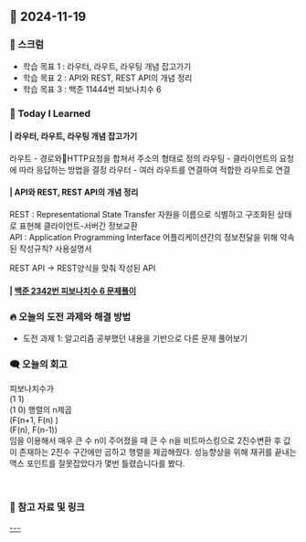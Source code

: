 ## 📆 2024-11-19

### 🔔 스크럼

- 학습 목표 1 : 라우터, 라우트, 라우팅 개념 잡고가기
- 학습 목표 2 : API와 REST, REST API의 개념 정리
- 학습 목표 3 : 백준 11444번 피보나치수 6
  <br/>


### 🚀 Today I Learned

#### | 라우터, 라우트, 라우팅 개념 잡고가기
라우트 - 경로와HTTP요청을 합쳐서 주소의 형태로 정의
라우팅 - 클라이언트의 요청에 따라 응답하는 방법을 결정
라우터 - 여러 라우트를 연결하여 적합한 라우트로 연결



#### | API와 REST, REST API의 개념 정리
REST : Representational State Transfer
자원을 이름으로 식별하고 구조화된 상태로 표현해 클라이언트-서버간 정보교환 
<br/>
API : Application Programming Interface
어플리케이션간의 정보전달을 위해 약속된 작성규칙? 사용설명서

REST API -> REST양식을 맞춰 작성된 API

#### | [백준 2342번 피보나치수 6 문제풀이](https://github.com/availrum/newb/blob/main/fibonacci6.cpp)


### 🔥 오늘의 도전 과제와 해결 방법

- 도전 과제 1: 알고리즘 공부했던 내용을 기반으로 다른 문제 풀어보기
  <br/>


### 🗨️ 오늘의 회고

<!--
- 오늘의 학습 경험에 대한 자유로운 생각이나 느낀 점을 기록합니다.
- 성공적인 점, 개선해야 할 점, 새롭게 시도하고 싶은 방법 등을 포함할 수 있습니다.-->

피보나치수가 <br/>
(1 1) <br/>
(1 0) 행렬의 n제곱<br/>
(F(n+1, F(n) )<br/>
(F(n), F(n-1))<br/>
임을 이용해서 
매우 큰 수 n이 주어졌을 때 큰 수 n을 비트마스킹으로 2진수변환 후 값이 존재하는 2진수 구간에만 곱하고 행렬을 제곱해줬다.
성능향상을 위해 재귀를 끝내는 맥스 포인트를 잘못잡았다가 몇번 틀렸습니다를 봤다.

  <br/>


### 📰 참고 자료 및 링크
[---](https://expressjs.com/ko/starter/basic-routing.html)
